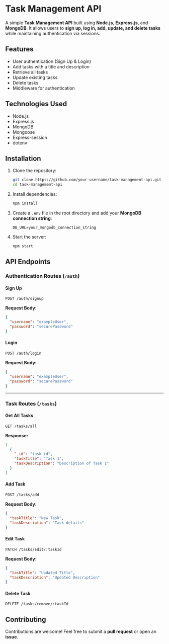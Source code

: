 # Task Management API

A simple **Task Management API** built using **Node.js**, **Express.js**, and **MongoDB**. It allows users to **sign up, log in, add, update, and delete tasks** while maintaining authentication via sessions.

## Features

- User authentication (Sign Up & Login)
- Add tasks with a title and description
- Retrieve all tasks
- Update existing tasks
- Delete tasks
- Middleware for authentication

## Technologies Used

- Node.js
- Express.js
- MongoDB
- Mongoose
- Express-session
- dotenv

## Installation

1. Clone the repository:
   ```sh
   git clone https://github.com/your-username/task-management-api.git
   cd task-management-api
   ```
2. Install dependencies:
   ```sh
   npm install
   ```
3. Create a `.env` file in the root directory and add your **MongoDB connection string**:
   ```env
   DB_URL=your_mongodb_connection_string
   ```
4. Start the server:
   ```sh
   npm start
   ```

## API Endpoints

### Authentication Routes (`/auth`)

#### **Sign Up**
```http
POST /auth/signup
```
**Request Body:**
```json
{
  "username": "exampleUser",
  "password": "securePassword"
}
```

#### **Login**
```http
POST /auth/login
```
**Request Body:**
```json
{
  "username": "exampleUser",
  "password": "securePassword"
}
```

---
### Task Routes (`/tasks`)

#### **Get All Tasks**
```http
GET /tasks/all
```
**Response:**
```json
[
  {
    "_id": "task_id",
    "taskTitle": "Task 1",
    "taskDescription": "Description of Task 1"
  }
]
```

#### **Add Task**
```http
POST /tasks/add
```
**Request Body:**
```json
{
  "taskTitle": "New Task",
  "taskDescription": "Task details"
}
```

#### **Edit Task**
```http
PATCH /tasks/edit/:taskId
```
**Request Body:**
```json
{
  "taskTitle": "Updated Title",
  "taskDescription": "Updated Description"
}
```

#### **Delete Task**
```http
DELETE /tasks/remove/:taskId
```

## Contributing

Contributions are welcome! Feel free to submit a **pull request** or open an **issue**.

